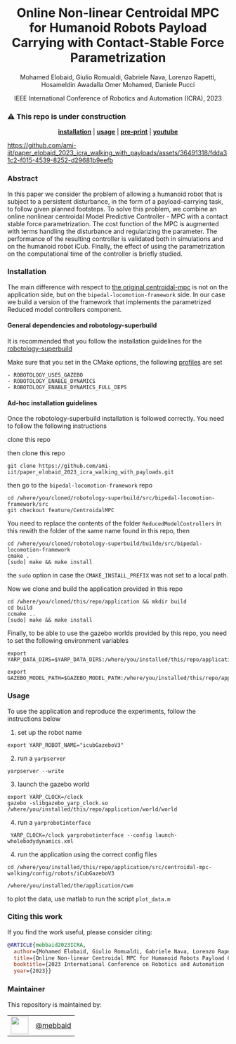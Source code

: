 <h1 align="center">
  Online Non-linear Centroidal MPC for Humanoid Robots Payload Carrying with Contact-Stable Force Parametrization
</h1>

<div align="center">


Mohamed Elobaid, Giulio Romualdi, Gabriele Nava, Lorenzo Rapetti, Hosameldin Awadalla Omer Mohamed, Daniele Pucci

</div>

<p align="center">


</p>

<div align="center">
  IEEE International Conference of Robotics and Automation (ICRA), 2023
</div>

### ⚠️ This repo is under construction 

<div align="center">
  <a href="#installation"><b>installation</b></a> |
  <a href="#usage"><b>usage</b></a> |
  <a href="https://arxiv.org/abs/2305.10917"><b>pre-print</b></a> |
  <a href="https://youtu.be/QQG_kwMi3o0"><b>youtube</b></a>
</div>



https://github.com/ami-iit/paper_elobaid_2023_icra_walking_with_payloads/assets/36491318/fdda31c2-f015-4539-8252-d29681b9eefb



### Abstract
In this paper we consider the problem of allowing a humanoid robot that is subject to a persistent disturbance, in the form of a payload-carrying task, to follow given planned footsteps. To solve this problem, we combine an online nonlinear centroidal Model Predictive Controller - MPC  with a contact stable force parametrization. The cost function of the MPC is augmented with terms handling the disturbance and regularizing the parameter. The performance of the resulting controller is validated  both in simulations and on the humanoid robot iCub. Finally, the effect of using the parametrization on the computational time of the controller is briefly studied.


### Installation

The main difference with respect to [the original centroidal-mpc](https://github.com/ami-iit/paper_romualdi_2022_icra_centroidal-mpc-walking) is not on the application side, but on the `bipedal-locomotion-framework` side. In our case we build a version of the framework that implements the parametrized Reduced model controllers component. 

#### General dependencies and robotology-superbuild

It is recommended that you follow the installation guidelines for the [robotology-superbuild](https://github.com/robotology/robotology-superbuild)

Make sure that you set in the CMake options, the following [profiles](https://github.com/robotology/robotology-superbuild/blob/master/doc/cmake-options.md#profile-cmake-options) are set

```
- ROBOTOLOGY_USES_GAZEBO
- ROBOTOLOGY_ENABLE_DYNAMICS
- ROBOTOLOGY_ENABLE_DYNAMICS_FULL_DEPS
```

#### Ad-hoc installation guidelines

Once the robotology-superbuild installation is followed correctly. You need to follow the following instructions


clone this repo

then clone this repo 

```
git clone https://github.com/ami-iit/paper_elobaid_2023_icra_walking_with_payloads.git
```

then go to the `bipedal-locomotion-framework` repo

```
cd /where/you/cloned/robotology-superbuild/src/bipedal-locomotion-framework/src
git checkout feature/CentroidalMPC
```

You need to replace the contents of the folder `ReducedModelControllers` in this rewith the folder of the same name found in this repo, then

```
cd /where/you/cloned/robotology-superbuild/builde/src/bipedal-locomotion-framework
cmake .
[sudo] make && make install
```
the `sudo` option in case the `CMAKE_INSTALL_PREFIX` was not set to a local path.

Now we clone and build the application provided in this repo

```
cd /where/you/cloned/this/repo/application && mkdir build
cd build
ccmake ..
[sudo] make && make install
```

Finally, to be able to use the gazebo worlds provided by this repo, you need to set the following environment variables

```
export YARP_DATA_DIRS=$YARP_DATA_DIRS:/where/you/installed/this/repo/application/world/centroidal_mpc_ergocub

export GAZEBO_MODEL_PATH=$GAZEBO_MODEL_PATH:/where/you/installed/this/repo/application/world/centroidal_mpc_ergocub
```


### Usage

To use the application and reproduce the experiments, follow the instructions below


1. set up the robot name

```
export YARP_ROBOT_NAME="icubGazeboV3"
```

2.  run a `yarpserver`

```
yarpserver --write
```

3. launch the gazebo world

```
export YARP_CLOCK=/clock
gazebo -slibgazebo_yarp_clock.so /where/you/installed/this/repo/application/world/world
```

4. run a `yarprobotinterface`

```
 YARP_CLOCK=/clock yarprobotinterface --config launch-wholebodydynamics.xml
```

4. run the application using the correct config files

```
cd /where/you/installed/this/repo/application/src/centroidal-mpc-walking/config/robots/iCubGazeboV3

/where/you/installed/the/application/cwm 
```

to plot the data, use matlab to run the script `plot_data.m`

### Citing this work

If you find the work useful, please consider citing:

```bibtex
@ARTICLE{mebbaid2023ICRA,
  author={Mohamed Elobaid, Giulio Romualdi, Gabriele Nava, Lorenzo Rapetti, Hosameldin Awadalla Omer Mohamed, Daniele Pucci},
  title={Online Non-linear Centroidal MPC for Humanoid Robots Payload Carrying with Contact-Stable Force Parametrization},
  booktitle={2023 International Conference on Robotics and Automation (ICRA)},
  year={2023}}
```

### Maintainer

This repository is maintained by:

| | |
|:---:|:---:|
| [<img src="https://github.com/mebbaid.png" width="40">](https://github.com/mebbaid) | [@mebbaid](https://github.com/mebbaid) |
